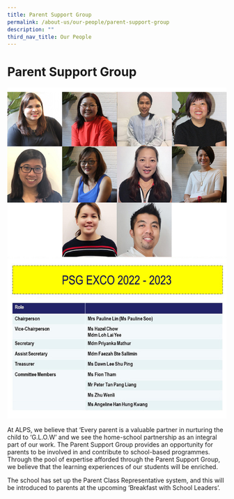 ```yaml
---
title: Parent Support Group
permalink: /about-us/our-people/parent-support-group
description: ""
third_nav_title: Our People
---
```

# **Parent Support Group**

![](/images/PSG%20exco%202021-2-2.jpg)

At ALPS, we believe that ‘Every parent is a valuable partner in nurturing the child to ‘G.L.O.W’ and we see the home-school partnership as an integral part of our work. The Parent Support Group provides an opportunity for parents to be involved in and contribute to school-based programmes. Through the pool of expertise afforded through the Parent Support Group, we believe that the learning experiences of our students will be enriched. 

  

The school has set up the Parent Class Representative system, and this will be introduced to parents at the upcoming ‘Breakfast with School Leaders’.